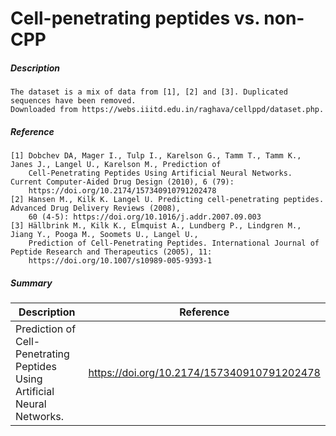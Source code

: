 # Cell-penetrating peptides vs. non-CPP 

##### Description 

    The dataset is a mix of data from [1], [2] and [3]. Duplicated sequences have been removed.
    Downloaded from https://webs.iiitd.edu.in/raghava/cellppd/dataset.php. 
    
##### Reference

    [1] Dobchev DA, Mager I., Tulp I., Karelson G., Tamm T., Tamm K., Janes J., Langel U., Karelson M., Prediction of 
        Cell-Penetrating Peptides Using Artificial Neural Networks. Current Computer-Aided Drug Design (2010), 6 (79):
        https://doi.org/10.2174/157340910791202478
    [2] Hansen M., Kilk K. Langel U. Predicting cell-penetrating peptides. Advanced Drug Delivery Reviews (2008),
        60 (4-5): https://doi.org/10.1016/j.addr.2007.09.003
    [3] Hällbrink M., Kilk K., Elmquist A., Lundberg P., Lindgren M., Jiang Y., Pooga M., Soomets U., Langel U., 
        Prediction of Cell-Penetrating Peptides. International Journal of Peptide Research and Therapeutics (2005), 11: 
        https://doi.org/10.1007/s10989-005-9393-1
        
##### Summary
 
| Description                                                               | Reference                         |
|---------------------------------------------------------------------------|-----------------------------------|
| Prediction of Cell-Penetrating Peptides Using Artificial Neural Networks. | https://doi.org/10.2174/157340910791202478 |
             

